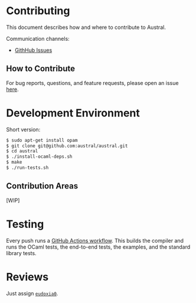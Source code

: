 # Contributing

This document describes how and where to contribute to Austral.

Communication channels:

- [GithHub Issues][issues]

[issues]: https://github.com/austral/austral/issues

## How to Contribute

For bug reports, questions, and feature requests, please open an issue
[here][issues].

# Development Environment

Short version:

```bash
$ sudo apt-get install opam
$ git clone git@github.com:austral/austral.git
$ cd austral
$ ./install-ocaml-deps.sh
$ make
$ ./run-tests.sh
```

## Contribution Areas

[WIP]

# Testing

Every push runs a [GitHub Actions workflow][ci]. This builds the compiler and
runs the OCaml tests, the end-to-end tests, the examples, and the standard
library tests.

[ci]: https://github.com/austral/austral/blob/master/.github/workflows/build-and-test.yml

# Reviews

Just assign [`eudoxia0`][eudoxia].

[eudoxia]: https://github.com/eudoxia0/
